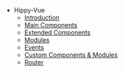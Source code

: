 <!-- docs/hippy-vue/_sidebar.md -->

* Hippy-Vue
  * [Introduction](hippy-vue/introduction.md)
  * [Main Components](hippy-vue/components.md)
  * [Extended Components](hippy-vue/external-components.md)
  * [Modules](hippy-vue/vue-native.md)
  * [Events](hippy-vue/native-event.md)
  * [Custom Components & Modules](hippy-vue/customize.md)
  * [Router](hippy-vue/router.md)
